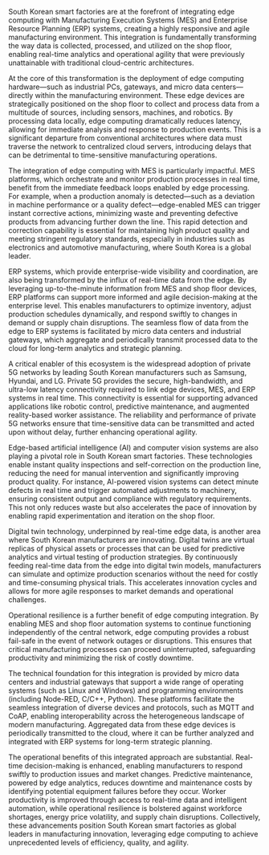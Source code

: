 South Korean smart factories are at the forefront of integrating edge computing with Manufacturing Execution Systems (MES) and Enterprise Resource Planning (ERP) systems, creating a highly responsive and agile manufacturing environment. This integration is fundamentally transforming the way data is collected, processed, and utilized on the shop floor, enabling real-time analytics and operational agility that were previously unattainable with traditional cloud-centric architectures.

At the core of this transformation is the deployment of edge computing hardware—such as industrial PCs, gateways, and micro data centers—directly within the manufacturing environment. These edge devices are strategically positioned on the shop floor to collect and process data from a multitude of sources, including sensors, machines, and robotics. By processing data locally, edge computing dramatically reduces latency, allowing for immediate analysis and response to production events. This is a significant departure from conventional architectures where data must traverse the network to centralized cloud servers, introducing delays that can be detrimental to time-sensitive manufacturing operations.

The integration of edge computing with MES is particularly impactful. MES platforms, which orchestrate and monitor production processes in real time, benefit from the immediate feedback loops enabled by edge processing. For example, when a production anomaly is detected—such as a deviation in machine performance or a quality defect—edge-enabled MES can trigger instant corrective actions, minimizing waste and preventing defective products from advancing further down the line. This rapid detection and correction capability is essential for maintaining high product quality and meeting stringent regulatory standards, especially in industries such as electronics and automotive manufacturing, where South Korea is a global leader.

ERP systems, which provide enterprise-wide visibility and coordination, are also being transformed by the influx of real-time data from the edge. By leveraging up-to-the-minute information from MES and shop floor devices, ERP platforms can support more informed and agile decision-making at the enterprise level. This enables manufacturers to optimize inventory, adjust production schedules dynamically, and respond swiftly to changes in demand or supply chain disruptions. The seamless flow of data from the edge to ERP systems is facilitated by micro data centers and industrial gateways, which aggregate and periodically transmit processed data to the cloud for long-term analytics and strategic planning.

A critical enabler of this ecosystem is the widespread adoption of private 5G networks by leading South Korean manufacturers such as Samsung, Hyundai, and LG. Private 5G provides the secure, high-bandwidth, and ultra-low latency connectivity required to link edge devices, MES, and ERP systems in real time. This connectivity is essential for supporting advanced applications like robotic control, predictive maintenance, and augmented reality-based worker assistance. The reliability and performance of private 5G networks ensure that time-sensitive data can be transmitted and acted upon without delay, further enhancing operational agility.

Edge-based artificial intelligence (AI) and computer vision systems are also playing a pivotal role in South Korean smart factories. These technologies enable instant quality inspections and self-correction on the production line, reducing the need for manual intervention and significantly improving product quality. For instance, AI-powered vision systems can detect minute defects in real time and trigger automated adjustments to machinery, ensuring consistent output and compliance with regulatory requirements. This not only reduces waste but also accelerates the pace of innovation by enabling rapid experimentation and iteration on the shop floor.

Digital twin technology, underpinned by real-time edge data, is another area where South Korean manufacturers are innovating. Digital twins are virtual replicas of physical assets or processes that can be used for predictive analytics and virtual testing of production strategies. By continuously feeding real-time data from the edge into digital twin models, manufacturers can simulate and optimize production scenarios without the need for costly and time-consuming physical trials. This accelerates innovation cycles and allows for more agile responses to market demands and operational challenges.

Operational resilience is a further benefit of edge computing integration. By enabling MES and shop floor automation systems to continue functioning independently of the central network, edge computing provides a robust fail-safe in the event of network outages or disruptions. This ensures that critical manufacturing processes can proceed uninterrupted, safeguarding productivity and minimizing the risk of costly downtime.

The technical foundation for this integration is provided by micro data centers and industrial gateways that support a wide range of operating systems (such as Linux and Windows) and programming environments (including Node-RED, C/C++, Python). These platforms facilitate the seamless integration of diverse devices and protocols, such as MQTT and CoAP, enabling interoperability across the heterogeneous landscape of modern manufacturing. Aggregated data from these edge devices is periodically transmitted to the cloud, where it can be further analyzed and integrated with ERP systems for long-term strategic planning.

The operational benefits of this integrated approach are substantial. Real-time decision-making is enhanced, enabling manufacturers to respond swiftly to production issues and market changes. Predictive maintenance, powered by edge analytics, reduces downtime and maintenance costs by identifying potential equipment failures before they occur. Worker productivity is improved through access to real-time data and intelligent automation, while operational resilience is bolstered against workforce shortages, energy price volatility, and supply chain disruptions. Collectively, these advancements position South Korean smart factories as global leaders in manufacturing innovation, leveraging edge computing to achieve unprecedented levels of efficiency, quality, and agility.